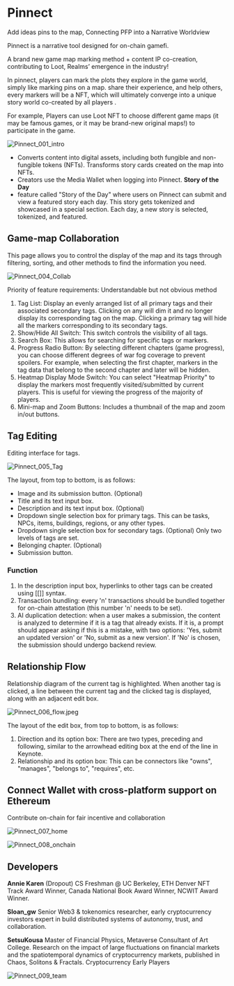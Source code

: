# Pinnect

Add ideas pins to the map, Connecting PFP into a Narrative Worldview

Pinnect is a narrative tool designed for on-chain gamefi. 

A brand new game map marking method + content IP co-creation, contributing to Loot, Realms’ emergence in the industry!

In pinnect, players can mark the plots they explore in the game world, simply like marking pins on a map. share their experience, and help others, every markers will be a NFT, which will ultimately converge into a unique story world co-created by all players .  

For example, Players can use Loot NFT to choose different game maps (it may be famous games, or it may be brand-new original maps!) to participate in the game.

![Pinnect_001_intro](/images/Pinnect_001_intro.jpg)

- Converts content into digital assets, including both fungible and non-fungible tokens (NFTs). Transforms story cards created on the map into NFTs.
- Creators use the Media Wallet when logging into Pinnect. **Story of the Day**
- feature called "Story of the Day" where users on Pinnect can submit and view a featured story each day. This story gets tokenized and showcased in a special section. Each day, a new story is selected, tokenized, and featured.

## Game-map Collaboration
This page allows you to control the display of the map and its tags through filtering, sorting, and other methods to find the information you need.

![Pinnect_004_Collab](/images/Pinnect_004_Collab.jpeg)

Priority of feature requirements: Understandable but not obvious method
1. Tag List: Display an evenly arranged list of all primary tags and their associated secondary tags. Clicking on any will dim it and no longer display its corresponding tag on the map. Clicking a primary tag will hide all the markers corresponding to its secondary tags.
2. Show/Hide All Switch: This switch controls the visibility of all tags.
3. Search Box: This allows for searching for specific tags or markers.
4. Progress Radio Button: By selecting different chapters (game progress), you can choose different degrees of war fog coverage to prevent spoilers. For example, when selecting the first chapter, markers in the tag data that belong to the second chapter and later will be hidden.
5. Heatmap Display Mode Switch: You can select "Heatmap Priority" to display the markers most frequently visited/submitted by current players. This is useful for viewing the progress of the majority of players.
6. Mini-map and Zoom Buttons: Includes a thumbnail of the map and zoom in/out buttons.

## Tag Editing
Editing interface for tags.

![Pinnect_005_Tag](/images/Pinnect_005_Tag.jpeg)

The layout, from top to bottom, is as follows:
- Image and its submission button. (Optional)
- Title and its text input box.
- Description and its text input box. (Optional)
- Dropdown single selection box for primary tags.
  This can be tasks, NPCs, items, buildings, regions, or any other types.
- Dropdown single selection box for secondary tags. (Optional)
  Only two levels of tags are set.
- Belonging chapter. (Optional)
- Submission button.

### Function
1. In the description input box, hyperlinks to other tags can be created using [[]] syntax.
2. Transaction bundling: every 'n' transactions should be bundled together for on-chain attestation (this number 'n' needs to be set).
3. AI duplication detection: when a user makes a submission, the content is analyzed to determine if it is a tag that already exists. If it is, a prompt should appear asking if this is a mistake, with two options: 'Yes, submit an updated version' or 'No, submit as a new version'. If 'No' is chosen, the submission should undergo backend review.

## Relationship Flow
Relationship diagram of the current tag is highlighted. When another tag is clicked, a line between the current tag and the clicked tag is displayed, along with an adjacent edit box.

![Pinnect_006_flow.jpeg](/images/Pinnect_006_flow.jpeg)

The layout of the edit box, from top to bottom, is as follows:
1. Direction and its option box: There are two types, preceding and following, similar to the arrowhead editing box at the end of the line in Keynote.
2. Relationship and its option box: This can be connectors like "owns", "manages", "belongs to", "requires", etc.

## Connect Wallet with cross-platform support on Ethereum
Contribute on-chain for fair incentive and collaboration

![Pinnect_007_home](/images/Pinnect_007_home.jpg)

![Pinnect_008_onchain](/images/Pinnect_008_onchain.jpeg)

## Developers
**Annie Karen**
(Dropout) CS Freshman @ UC Berkeley, ETH Denver NFT Track Award Winner, Canada National Book Award Winner, NCWIT Award Winner.

**Sloan_gw**
Senior Web3 & tokenomics researcher, early cryptocurrency investors expert in build distributed systems of autonomy, trust, and collaboration.

**SetsuKousa**
Master of Financial Physics, Metaverse Consultant of Art College. Research on the impact of large fluctuations on financial markets and the spatiotemporal dynamics of cryptocurrency markets, published in Chaos, Solitons & Fractals. Cryptocurrency Early Players

![Pinnect_009_team](/images/Pinnect_009_annie.jpeg)